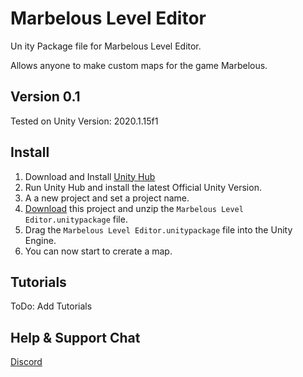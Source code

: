 # Marbelous Level Editor
Un ity Package file for Marbelous Level Editor.

Allows anyone to make custom maps for the game Marbelous.

## Version 0.1
Tested on Unity Version: 2020.1.15f1

## Install
1. Download and Install [Unity Hub](https://unity3d.com/get-unity/download)
1. Run Unity Hub and install the latest Official Unity Version.
1. A a new project and set a project name.
1. [Download](https://github.com/Denaton/Marbelous-Level-Editor/archive/main.zip) this project and unzip the `Marbelous Level Editor.unitypackage` file.
1. Drag the `Marbelous Level Editor.unitypackage` file into the Unity Engine.
1. You can now start to crerate a map.

## Tutorials
ToDo: Add Tutorials

## Help & Support Chat
[Discord](https://discord.gg/gwEYxCwubR)
